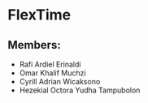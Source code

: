 # FlexTime

## Members:

- Rafi Ardiel Erinaldi
- Omar Khalif Muchzi
- Cyrill Adrian Wicaksono
- Hezekial Octora Yudha Tampubolon